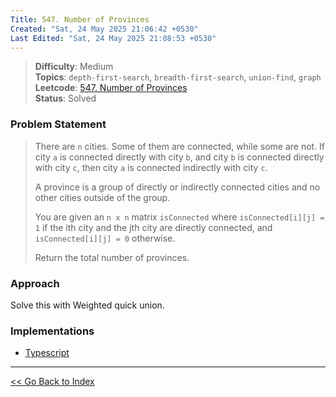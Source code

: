 ```yaml
---
Title: 547. Number of Provinces
Created: "Sat, 24 May 2025 21:06:42 +0530"
Last Edited: "Sat, 24 May 2025 21:08:53 +0530"
---
```


> **Difficulty**: Medium  
> **Topics**: `depth-first-search`, `breadth-first-search`, `union-find`, `graph`  
> **Leetcode**: [547. Number of Provinces][leetcode-547]  
> **Status**: Solved

### Problem Statement

> There are `n` cities. Some of them are connected, while some are not. If city `a` is
> connected directly with city `b`, and city `b` is connected directly with city `c`,
> then city `a` is connected indirectly with city `c`.
>
> A province is a group of directly or indirectly connected cities and no other
> cities outside of the group.
>
> You are given an `n x n` matrix `isConnected` where `isConnected[i][j] = 1` if the ith
> city and the jth city are directly connected, and `isConnected[i][j] = 0`
> otherwise.
>
> Return the total number of provinces.

### Approach

Solve this with Weighted quick union.

### Implementations

- [Typescript](./ts/number-of-provinces.ts)

---

[<< Go Back to Index](../../index.md)

[leetcode-547]: https://leetcode.com/problems/number-of-provinces/
